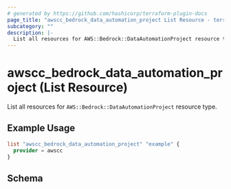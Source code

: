 ```yaml
---
# generated by https://github.com/hashicorp/terraform-plugin-docs
page_title: "awscc_bedrock_data_automation_project List Resource - terraform-provider-awscc"
subcategory: ""
description: |-
  List all resources for AWS::Bedrock::DataAutomationProject resource type.
---
```


# awscc_bedrock_data_automation_project (List Resource)

List all resources for `AWS::Bedrock::DataAutomationProject` resource type.

## Example Usage

```terraform
list "awscc_bedrock_data_automation_project" "example" {
  provider = awscc
}
```

<!-- schema generated by tfplugindocs -->
## Schema
